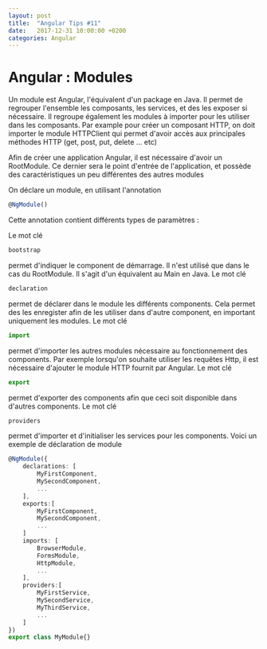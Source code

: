 ```yaml
---
layout: post
title:  "Angular Tips #11"
date:   2017-12-31 10:00:00 +0200
categories: Angular
---
```

# Angular : Modules

Un module est Angular, l'équivalent d'un package en Java. Il permet de regrouper l'ensemble les composants, les services, et des les exposer si nécessaire. Il regroupe également les modules à importer pour les utiliser dans les composants. Par example pour créer un composant HTTP, on doit importer le module HTTPClient qui permet d'avoir accès aux principales méthodes HTTP (get, post, put, delete ... etc)

Afin de créer une application Angular, il est nécessaire d'avoir un RootModule. Ce dernier sera le point d'entrée de l'application, et possède des caractéristiques un peu différentes des autres modules

On déclare un module, en utilisant l'annotation

```typescript
@NgModule()
```

Cette annotation contient différents types de paramètres :

Le mot clé

```typescript
bootstrap
```

 permet d'indiquer le component de démarrage. Il n'est utilisé que dans le cas du RootModule. Il s'agit d'un équivalent au Main en Java.
Le mot clé

```typescript
declaration
```

 permet de déclarer dans le module les différents components. Cela permet des les enregister afin de les utiliser dans d'autre component, en important uniquement les modules.
Le mot clé

```typescript
import
```

 permet d'importer les autres modules nécessaire au fonctionnement des components. Par exemple lorsqu'on souhaite utiliser les requêtes Http, il est nécessaire d'ajouter le module HTTP fournit par Angular.
Le mot clé


```typescript
export
```


 permet d'exporter des components afin que ceci soit disponible dans d'autres components.
Le mot clé

```typescript
providers
```

 permet d'importer et d'initialiser les services pour les components.
Voici un exemple de déclaration de module

```typescript
@NgModule({
	declarations: [
		MyFirstComponent,
		MySecondComponent,
		...
	],
	exports:[
		MyFirstComponent,
		MySecondComponent,
		...
	]
	imports: [
		BrowserModule,
		FormsModule,
		HttpModule,
		...
	],
	providers:[
		MyFirstService,
		MySecondService,
		MyThirdService,
		...
	]
})
export class MyModule{}
```